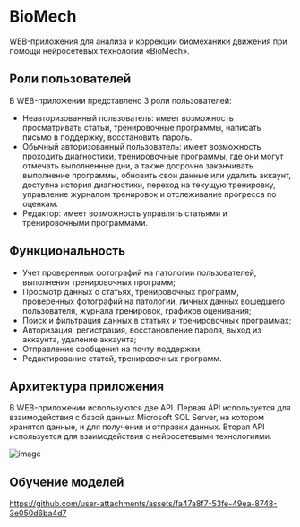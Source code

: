 # BioMech
WEB-приложения для анализа и коррекции биомеханики движения при помощи нейросетевых технологий «BioMech».

## Роли пользователей
В WEB-приложении представлено 3 роли пользователей:
* Неавторизованный пользователь: имеет возможность просматривать статьи, тренировочные программы, написать письмо в поддержку, восстановить пароль. 
* Обычный авторизованный пользователь: имеет возможность проходить диагностики, тренировочные программы, где они могут отмечать выполненные дни, а также досрочно заканчивать выполнение программы, обновить свои данные или удалить аккаунт, доступна история диагностики, переход на текущую тренировку, управление журналом тренировок и отслеживание прогресса по оценкам.
* Редактор: имеет возможность управлять статьями и тренировочными программами.

## Функциональность
* Учет проверенных фотографий на патологии пользователей, выполнения тренировочных программ;
* Просмотр данных о статьях, тренировочных программ, проверенных фотографий на патологии, личных данных вошедшего пользователя, журнала тренировок, графиков оценивания;
* Поиск и фильтрация данных в статьях и тренировочных программах;
* Авторизация, регистрация, восстановление пароля, выход из аккаунта, удаление аккаунта;
* Отправление сообщения на почту поддержки;
* Редактирование статей, тренировочных программ.

## Архитектура приложения
В WEB-приложении используются две API. Первая API используется для взаимодействия с базой данных Microsoft SQL Server, на котором хранятся данные, и для получения и отправки данных. Вторая API используется для взаимодействия с нейросетевыми технологиями.

![image](https://github.com/user-attachments/assets/52461f0d-fee1-427b-b441-4cc9717cae4e)

## Обучение моделей



https://github.com/user-attachments/assets/fa47a8f7-53fe-49ea-8748-3e050d6ba4d7


